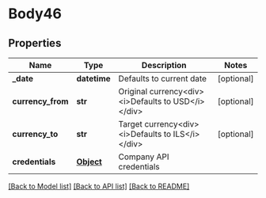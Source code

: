 # Body46

## Properties
Name | Type | Description | Notes
------------ | ------------- | ------------- | -------------
**_date** | **datetime** | Defaults to current date | [optional] 
**currency_from** | **str** | Original currency&lt;div&gt;&lt;i&gt;Defaults to USD&lt;/i&gt;&lt;/div&gt; | [optional] 
**currency_to** | **str** | Target currency&lt;div&gt;&lt;i&gt;Defaults to ILS&lt;/i&gt;&lt;/div&gt; | [optional] 
**credentials** | [**Object**](Object.md) | Company API credentials | 

[[Back to Model list]](../README.md#documentation-for-models) [[Back to API list]](../README.md#documentation-for-api-endpoints) [[Back to README]](../README.md)

